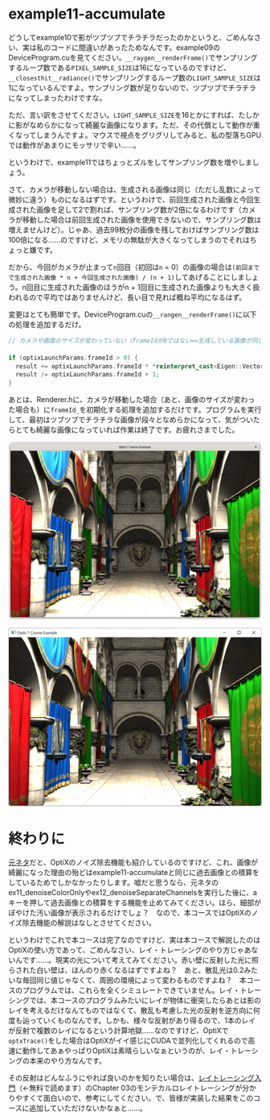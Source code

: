 # example11-accumulate

どうしてexample10で影がツブツブでチラチラだったのかというと、ごめんなさい、実は私のコードに間違いがあったためなんです。example09のDeviceProgram.cuを見てください。`__raygen__renderFrame()`でサンプリングするループ数である`PIXEL_SAMPLE_SIZE`は16になっているのですけど、`__closesthit__radiance()`でサンプリングするループ数の`LIGHT_SAMPLE_SIZE`は1になっているんですよ。サンプリング数が足りないので、ツブツブでチラチラになってしまったわけですな。

ただ、言い訳をさせてください。`LIGHT_SAMPLE_SIZE`を16とかにすれば、たしかに影がなめらかになって綺麗な画像になります。ただ、その代償として動作が重くなってしまうんですよ。マウスで視点をグリグリしてみると、私の型落ちGPUでは動作があまりにモッサリで辛い……。

というわけで、example11ではちょっとズルをしてサンプリング数を増やしましょう。

さて、カメラが移動しない場合は、生成される画像は同じ（ただし乱数によって微妙に違う）ものになるはずです。というわけで、前回生成された画像と今回生成された画像を足して2で割れば、サンプリング数が2倍になるわけです（カメラが移動した場合は前回生成された画像を使用できないので、サンプリング数は増えませんけど）。じゃあ、過去99枚分の画像を残しておけばサンプリング数は100倍になる……のですけど、メモリの無駄が大きくなってしまうのでそれはちょっと嫌です。

だから、今回がカメラが止まって`n`回目（初回は`n` = 0）の画像の場合は`(前回までで生成された画像 * n + 今回生成された画像) / (n + 1)`してあげることにしましょう。n回目に生成された画像のほうがn + 1回目に生成された画像よりも大きく扱われるので平均ではありませんけど、長い目で見れば概ね平均になるはず。

変更はとても簡単です。DeviceProgram.cuの`__rangen__renderFrame()`に以下の処理を追加するだけ。

~~~c++
// カメラや画面のサイズが変わっていない（frameIdが0ではない==生成している画像が同じ）場合は、これまでの繰り返しで作成したピクセルの色と今回のピクセルの色の平均を取りをします。

if (optixLaunchParams.frameId > 0) {
  result += optixLaunchParams.frameId * *reinterpret_cast<Eigen::Vector3f *>(&optixLaunchParams.imageBuffer[x + y * optixGetLaunchDimensions().x]); // 今回のピクセルの色にこれまでの平均値をframeId（これまでに計算したピクセルの数）倍したものを足し合わせて、
  result /= optixLaunchParams.frameId + 1;                                                                                                          // frameId（これまでに計算したピクセルの数）+ 1（今回計算したピクセルの分）で割ります。
}
~~~

あとは、Renderer.hに、カメラが移動した場合（あと、画像のサイズが変わった場合も）に`frameId_`を初期化する処理を追加するだけです。プログラムを実行して、最初はツブツブでチラチラな画像が段々となめらかになって、気がついたらとても綺麗な画像になっていれば作業は終了です。お疲れさまでした。

![example11-accumulate-linux](https://raw.githubusercontent.com/tail-island/optix7courseR/main/image/example11-accumulate-linux.png)

![example11-accumulate-windows](https://raw.githubusercontent.com/tail-island/optix7courseR/main/image/example11-accumulate-windows.png)

# 終わりに

[元ネタ](https://github.com/ingowald/optix7course)だと、OptiXのノイズ除去機能も紹介しているのですけど、これ、画像が綺麗になった理由の殆どはexample11-accumulateと同じに過去画像との積算をしているためでしかなかったりします。嘘だと思うなら、元ネタのex11_denoiseColorOnlyやex12_denoiseSeparateChannelsを実行した後に、aキーを押して過去画像との積算をする機能を止めてみてください。ほら、細部がぼやけた汚い画像が表示されるだけでしょ？　なので、本コースではOptiXのノイズ除去機能の解説はなしとさせてください。

というわけでこれで本コースは完了なのですけど、実は本コースで解説したのはOptiXの使い方であって、ごめんなさい、レイ・トレーシングのやり方じゃあないんです……。現実の光について考えてみてください。赤い壁に反射した光に照らされた白い壁は、ほんのり赤くなるはずですよね？　あと、散乱光は0.2みたいな毎回同じ値じゃなくて、周囲の環境によって変わるものですよね？　本コースのプログラムでは、これらを全くシミュレートできていません。レイ・トレーシングでは、本コースのプログラムみたいにレイが物体に衝突したらあとは影のレイを考えるだけなんてものではなくて、散乱も考慮した光の反射を逆方向に何度も辿っていくものなんです。しかも、様々な反射があり得るので、1本のレイが反射で複数のレイになるという計算地獄……なのですけど、OptiXで`optxTrace()`をした場合はOptiXがイイ感じにCUDAで並列化してくれるので高速に動作してあぁやっぱりOptiXは素晴らしいなぁというのが、レイ・トレーシングの本来のやり方なんです。

その反射はどんなふうにやれば良いのかを知りたい場合は、[レイトレーシング入門](https://zenn.dev/mebiusbox/books/8d9c42883df9f6)（←無料で読めます）のChapter 03のモンテカルロレイトレーシングが分かりやすくて面白いので、参考にしてください。で、皆様が実装した結果をこのコースに追加していただけないかなぁと……。
